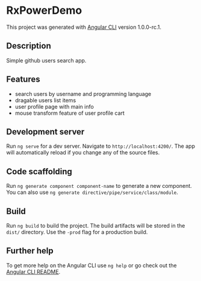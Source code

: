 # RxPowerDemo

This project was generated with [Angular CLI](https://github.com/angular/angular-cli) version 1.0.0-rc.1.

## Description
Simple github users search app.

## Features
- search users by username and programming language
- dragable users list items
- user profile page with main info
- mouse transform feature of user profile cart

## Development server
Run `ng serve` for a dev server. Navigate to `http://localhost:4200/`. The app will automatically reload if you change any of the source files.

## Code scaffolding

Run `ng generate component component-name` to generate a new component. You can also use `ng generate directive/pipe/service/class/module`.

## Build

Run `ng build` to build the project. The build artifacts will be stored in the `dist/` directory. Use the `-prod` flag for a production build.

## Further help

To get more help on the Angular CLI use `ng help` or go check out the [Angular CLI README](https://github.com/angular/angular-cli/blob/master/README.md).

